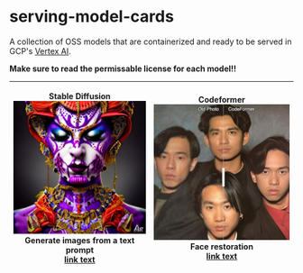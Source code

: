 # serving-model-cards

A collection of OSS models that are containerized and ready to be served in GCP's [Vertex AI](https://cloud.google.com/vertex-ai).

**Make sure to read the permissable license for each model!!**

| <p><center>Stable Diffusion<img src="./images/sd.png"></img><br>Generate images from a text prompt</br><a href="./images/sd.png">link text</a></center></p>| <p><center>Codeformer<img src="./images/cf.jpeg"></img><br>Face restoration</br><a href="./images/sd.png">link text</a></center></p>  |
| ---- | ----- |
